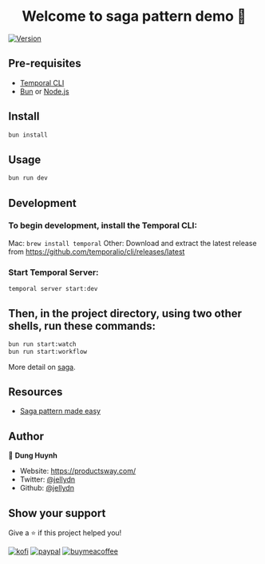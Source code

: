 <h1 align="center">Welcome to saga pattern demo 👋</h1>
<p>
  <a href="https://www.bunjs.com/package/saga" target="_blank">
    <img alt="Version" src="https://img.shields.io/bun/v/saga.svg">
  </a>
</p>

## Pre-requisites

- [Temporal CLI](https://temporal.io)
- [Bun](https://bun.sh) or [Node.js](https://nodejs.org/en/download/)

## Install

```sh
bun install
```

## Usage

```sh
bun run dev
```

## Development

### To begin development, install the Temporal CLI:

Mac: `brew install temporal`
Other: Download and extract the latest release from https://github.com/temporalio/cli/releases/latest

### Start Temporal Server:

```
temporal server start:dev
```

## Then, in the project directory, using two other shells, run these commands:

```sh
bun run start:watch
bun run start:workflow
```

More detail on [saga](./saga.md).

## Resources

- [Saga pattern made easy](https://pages.temporal.io/rs/250-WIU-007/images/tech-guide-saga-pattern-made-easy.pdf)

## Author

👤 **Dung Huynh**

- Website: https://productsway.com/
- Twitter: [@jellydn](https://twitter.com/jellydn)
- Github: [@jellydn](https://github.com/jellydn)

## Show your support

Give a ⭐️ if this project helped you!

[![kofi](https://img.shields.io/badge/Ko--fi-F16061?style=for-the-badge&logo=ko-fi&logoColor=white)](https://ko-fi.com/dunghd)
[![paypal](https://img.shields.io/badge/PayPal-00457C?style=for-the-badge&logo=paypal&logoColor=white)](https://paypal.me/dunghd)
[![buymeacoffee](https://img.shields.io/badge/Buy_Me_A_Coffee-FFDD00?style=for-the-badge&logo=buy-me-a-coffee&logoColor=black)](https://www.buymeacoffee.com/dunghd)
